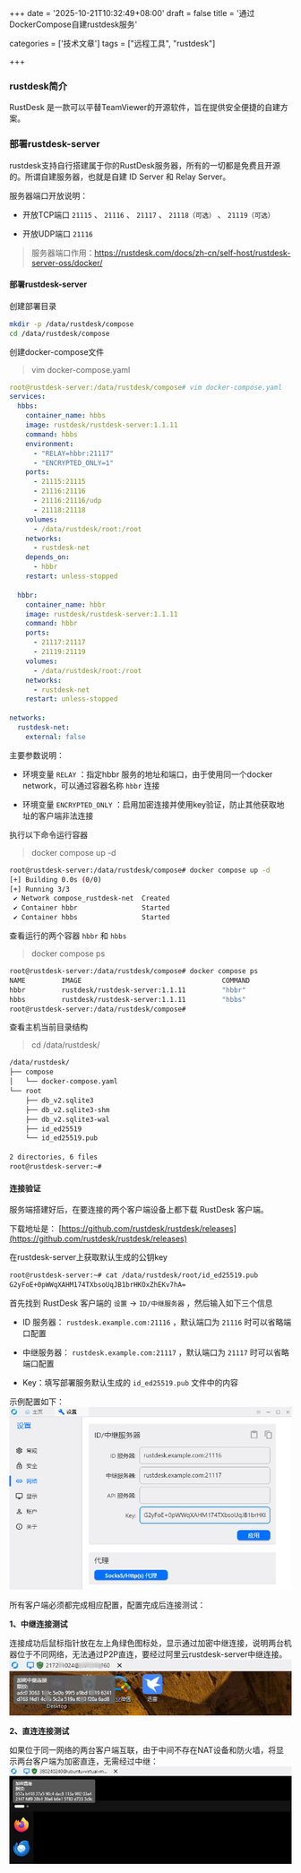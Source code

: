 +++
date = '2025-10-21T10:32:49+08:00'
draft = false
title = '通过DockerCompose自建rustdesk服务'

categories = ['技术文章']
tags =  ["远程工具", "rustdesk"]

+++

### rustdesk简介

RustDesk 是一款可以平替TeamViewer的开源软件，旨在提供安全便捷的自建方案。

### 部署rustdesk-server

rustdesk支持自行搭建属于你的RustDesk服务器，所有的一切都是免费且开源的。所谓自建服务器，也就是自建 ID Server 和 Relay Server。

服务器端口开放说明：

- 开放TCP端口 `21115` 、 `21116` 、 `21117` 、 `21118（可选）` 、 `21119（可选）`

- 开放UDP端口 `21116`

> 服务器端口作用：https://rustdesk.com/docs/zh-cn/self-host/rustdesk-server-oss/docker/


#### 部署rustdesk-server

创建部署目录

```bash
mkdir -p /data/rustdesk/compose
cd /data/rustdesk/compose
```

创建docker-compose文件

> vim docker-compose.yaml

```yaml
root@rustdesk-server:/data/rustdesk/compose# vim docker-compose.yaml 
services:
  hbbs:
    container_name: hbbs
    image: rustdesk/rustdesk-server:1.1.11
    command: hbbs
    environment:
      - "RELAY=hbbr:21117"
      - "ENCRYPTED_ONLY=1"
    ports:
      - 21115:21115
      - 21116:21116
      - 21116:21116/udp
      - 21118:21118
    volumes:
      - /data/rustdesk/root:/root
    networks:
      - rustdesk-net
    depends_on:
      - hbbr
    restart: unless-stopped

  hbbr:
    container_name: hbbr
    image: rustdesk/rustdesk-server:1.1.11
    command: hbbr
    ports:
      - 21117:21117
      - 21119:21119
    volumes:
      - /data/rustdesk/root:/root
    networks:
      - rustdesk-net
    restart: unless-stopped

networks:
  rustdesk-net:
    external: false
```

主要参数说明：

- 环境变量 `RELAY` ：指定hbbr 服务的地址和端口，由于使用同一个docker network，可以通过容器名称 `hbbr` 连接

- 环境变量 `ENCRYPTED_ONLY` ：启用加密连接并使用key验证，防止其他获取地址的客户端非法连接

执行以下命令运行容器

> docker compose up -d

```bash
root@rustdesk-server:/data/rustdesk/compose# docker compose up -d
[+] Building 0.0s (0/0)                                                                                                                                                                   docker:default
[+] Running 3/3
 ✔ Network compose_rustdesk-net  Created                                                                                                                                                            0.1s 
 ✔ Container hbbr                Started                                                                                                                                                            0.1s 
 ✔ Container hbbs                Started    
```

查看运行的两个容器 `hbbr` 和 `hbbs` 

> docker compose ps

```bash
root@rustdesk-server:/data/rustdesk/compose# docker compose ps
NAME         IMAGE                                   COMMAND                  SERVICE      CREATED          STATUS          PORTS
hbbr         rustdesk/rustdesk-server:1.1.11         "hbbr"                   hbbr         44 seconds ago   Up 43 seconds   0.0.0.0:21117->21117/tcp, :::21117->21117/tcp, 0.0.0.0:21119->21119/tcp, :::21119->21119/tcp
hbbs         rustdesk/rustdesk-server:1.1.11         "hbbs"                   hbbs         44 seconds ago   Up 42 seconds   0.0.0.0:21115-21116->21115-21116/tcp, :::21115-21116->21115-21116/tcp, 0.0.0.0:21118->21118/tcp, :::21118->21118/tcp, 0.0.0.0:21116->21116/udp, :::21116->21116/udp
root@rustdesk-server:/data/rustdesk/compose# 
```

查看主机当前目录结构

> cd /data/rustdesk/

```bash
/data/rustdesk/
├── compose
│   └── docker-compose.yaml
└── root
    ├── db_v2.sqlite3
    ├── db_v2.sqlite3-shm
    ├── db_v2.sqlite3-wal
    ├── id_ed25519
    └── id_ed25519.pub

2 directories, 6 files
root@rustdesk-server:~# 
```

#### 连接验证

服务端搭建好后，在要连接的两个客户端设备上都下载 RustDesk 客户端。

下载地址是： [https://github.com/rustdesk/rustdesk/releases](https://github.com/rustdesk/rustdesk/releases) 

在rustdesk-server上获取默认生成的公钥key

```bash
root@rustdesk-server:~# cat /data/rustdesk/root/id_ed25519.pub 
G2yFoE+0pWWqXAHM174TXbsoUqJB1brHKOxZhEKv7hA=
```

首先找到 RustDesk 客户端的 `设置` -> `ID/中继服务器` ，然后输入如下三个信息

- ID 服务器： `rustdesk.example.com:21116` ，默认端口为 `21116` 时可以省略端口配置

- 中继服务器： `rustdesk.example.com:21117` ，默认端口为 `21117` 时可以省略端口配置

- Key：填写部署服务默认生成的 `id_ed25519.pub` 文件中的内容

示例配置如下：
 ![在这里插入图片描述](index.assets/0_5.png)

所有客户端必须都完成相应配置，配置完成后连接测试：

**1、中继连接测试** 

连接成功后鼠标指针放在左上角绿色图标处，显示通过加密中继连接，说明两台机器位于不同网络，无法通过P2P直连，要经过阿里云rustdesk-server中继连接。
 ![在这里插入图片描述](index.assets/0_6.png)

**2、直连连接测试** 

如果位于同一网络的两台客户端互联，由于中间不存在NAT设备和防火墙，将显示两台客户端为加密直连，无需经过中继：
 ![在这里插入图片描述](index.assets/0_7.png)

